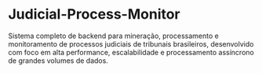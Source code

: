 # Judicial-Process-Monitor
Sistema completo de backend para mineração, processamento e monitoramento de processos judiciais de tribunais brasileiros, desenvolvido com foco em alta performance, escalabilidade e processamento assíncrono de grandes volumes de dados.
